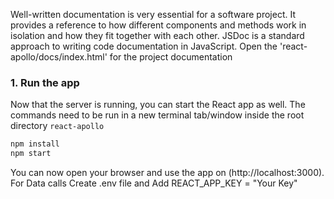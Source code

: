 Well-written documentation is very essential for a software project. 
It provides a reference to how different components and methods work in isolation and how they fit together with each other. 
JSDoc is a standard approach to writing code documentation in JavaScript. Open the 'react-apollo/docs/index.html' for the project documentation

### 1. Run the app

Now that the server is running, you can start the React app as well.
The commands need to be run in a new terminal tab/window inside the root directory `react-apollo` 
```sh
npm install
npm start
```

You can now open your browser and use the app on  (http://localhost:3000).
For Data calls Create .env file and Add REACT_APP_KEY = "Your Key"